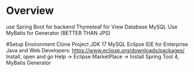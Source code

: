 # Overview
 use Spring Boot for backend 
 Thymeleaf for View 
 Database MySQL 
 Use MyBatis for Generator (BETTER THAN JPS)

#Setup Environment
 Clone Project
 JDK 17
 MySQL
 Eclipse IDE for Enterprise Java and Web Developers: https://www.eclipse.org/downloads/packages/
 Install, open and go Help -> Eclipse MarketPlace -> Install Spring Tool 4, MyBatis Generator
